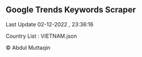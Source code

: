 

## Google Trends Keywords Scraper 
 
Last Update 02-12-2022 , 23:36:16

Country List :
VIETNAM.json



© Abdul Muttaqin 
